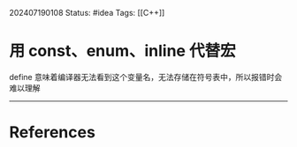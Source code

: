 202407190108
Status: #idea
Tags: [[C++]]
# 用 const、enum、inline 代替宏
define 意味着编译器无法看到这个变量名，无法存储在符号表中，所以报错时会难以理解

---
# References